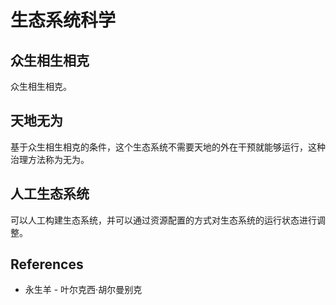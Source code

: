 # 生态系统科学

## 众生相生相克

众生相生相克。

## 天地无为

基于众生相生相克的条件，这个生态系统不需要天地的外在干预就能够运行，这种治理方法称为无为。

## 人工生态系统

可以人工构建生态系统，并可以通过资源配置的方式对生态系统的运行状态进行调整。

## References

- 永生羊 - 叶尔克西·胡尔曼别克
